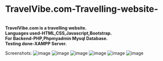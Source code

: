 # TravelVibe.com-Travelling-website-

<b>
<br>
TravelVibe.com is a travelling website.
<br>
Languages used-HTML,CSS,Javascript,Bootstrap.
<br>
For Backend-PHP,Phpmyadmin Mysql Database.
<br>
Testing done-XAMPP Server.
</b>

Screenshots:
![image](https://user-images.githubusercontent.com/79894771/192529290-61abb7f3-e68b-4d13-bce1-e30af4d205d6.png)
![image](https://user-images.githubusercontent.com/79894771/192529644-8b79e1d5-bebd-4707-9799-6c10b79d08d3.png)
![image](https://user-images.githubusercontent.com/79894771/192529940-b63d4fd6-28ab-470b-a06e-360e824ecae3.png)
![image](https://user-images.githubusercontent.com/79894771/192530100-185b6f45-ebb1-4256-8df0-3ba839df9dcc.png)
![image](https://user-images.githubusercontent.com/79894771/192530420-6a408172-72e0-4dc3-b00d-1308e8d03536.png)
![image](https://user-images.githubusercontent.com/79894771/192530725-73c7418e-b8e2-412b-8db7-02c64bf0688a.png)
